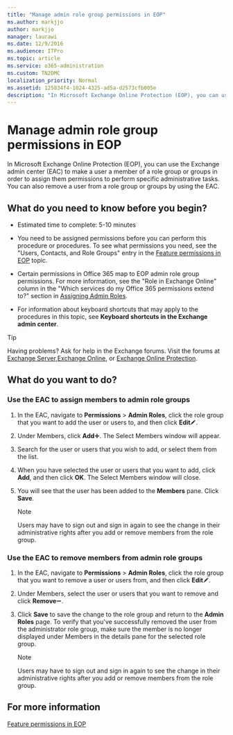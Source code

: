 ```yaml
---
title: "Manage admin role group permissions in EOP"
ms.author: markjjo
author: markjjo
manager: laurawi
ms.date: 12/9/2016
ms.audience: ITPro
ms.topic: article
ms.service: o365-administration
ms.custom: TN2DMC
localization_priority: Normal
ms.assetid: 125834f4-1024-4325-ad5a-d2573cfb005e
description: "In Microsoft Exchange Online Protection (EOP), you can use the Exchange admin center (EAC) to make a user a member of a role group or groups in order to assign them permissions to perform specific administrative tasks. You can also remove a user from a role group or groups by using the EAC."
---
```


# Manage admin role group permissions in EOP
  
In Microsoft Exchange Online Protection (EOP), you can use the Exchange admin center (EAC) to make a user a member of a role group or groups in order to assign them permissions to perform specific administrative tasks. You can also remove a user from a role group or groups by using the EAC.
  
## What do you need to know before you begin?
<a name="sectionSection0"> </a>

- Estimated time to complete: 5-10 minutes
    
- You need to be assigned permissions before you can perform this procedure or procedures. To see what permissions you need, see the "Users, Contacts, and Role Groups" entry in the [Feature permissions in EOP](feature-permissions-in-eop.md) topic. 
    
- Certain permissions in Office 365 map to EOP admin role group permissions. For more information, see the "Role in Exchange Online" column in the "Which services do my Office 365 permissions extend to?" section in [Assigning Admin Roles](https://go.microsoft.com/fwlink/p/?LinkId=286708).
    
- For information about keyboard shortcuts that may apply to the procedures in this topic, see **Keyboard shortcuts in the Exchange admin center**.
    
> [!TIP]
> Having problems? Ask for help in the Exchange forums. Visit the forums at [Exchange Server](https://go.microsoft.com/fwlink/p/?linkId=60612),[Exchange Online](https://go.microsoft.com/fwlink/p/?linkId=267542), or [Exchange Online Protection](https://go.microsoft.com/fwlink/p/?linkId=285351). 
  
## What do you want to do?
<a name="sectionSection1"> </a>

### Use the EAC to assign members to admin role groups

1. In the EAC, navigate to **Permissions** \> **Admin Roles**, click the role group that you want to add the user or users to, and then click **Edit**![Edit icon](../media/ITPro-EAC-EditIcon.gif).
    
2. Under Members, click **Add**![Add Icon](../media/ITPro-EAC-AddIcon.gif). The Select Members window will appear.
    
3. Search for the user or users that you wish to add, or select them from the list.
    
4. When you have selected the user or users that you want to add, click **Add**, and then click **OK**. The Select Members window will close.
    
5. You will see that the user has been added to the **Members** pane. Click **Save**.
    
    > [!NOTE]
    > Users may have to sign out and sign in again to see the change in their administrative rights after you add or remove members from the role group. 
  
### Use the EAC to remove members from admin role groups

1. In the EAC, navigate to **Permissions** \> **Admin Roles**, click the role group that you want to remove a user or users from, and then click **Edit**![Edit icon](../media/ITPro-EAC-EditIcon.gif).
    
2. Under Members, select the user or users that you want to remove and click **Remove**![Remove icon](../media/ITPro-EAC-RemoveIcon.gif).
    
3. Click **Save** to save the change to the role group and return to the **Admin Roles** page. To verify that you've successfully removed the user from the administrator role group, make sure the member is no longer displayed under Members in the details pane for the selected role group. 
    
    > [!NOTE]
    > Users may have to sign out and sign in again to see the change in their administrative rights after you add or remove members from the role group. 
  
## For more information
<a name="sectionSection2"> </a>

[Feature permissions in EOP](feature-permissions-in-eop.md)
  

